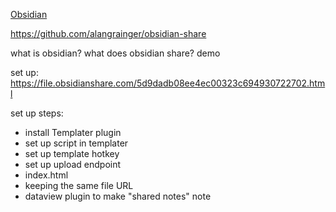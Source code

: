 [Obsidian](https://obsidian.md/)

https://github.com/alangrainger/obsidian-share

what is obsidian?
what does obsidian share?
demo

set up:
https://file.obsidianshare.com/5d9dadb08ee4ec00323c694930722702.html

set up steps:
- install Templater plugin
- set up script in templater
- set up template hotkey
- set up upload endpoint
- index.html
- keeping the same file URL
- dataview plugin to make "shared notes" note